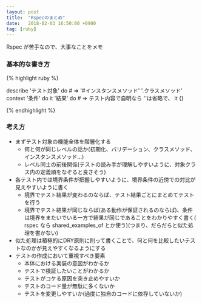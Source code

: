 ```yaml
---
layout: post
title:  "Rspecのまとめ"
date:   2018-02-03 16:50:00 +0900
tag: [ruby]
---
```


Rspec が苦手なので、大事なことをメモ

### 基本的な書き方

{% highlight ruby %}

describe 'テスト対象' do # => '#インスタンスメソッド' '.クラスメソッド'
 context '条件' do
    it '結果' do # => テスト内容で自明なら ''は省略で、 it {}

{% endhighlight %}

### 考え方

- まずテスト対象の機能全体を階層化する
  - 何と何が同じレベルの話か(初期化、バリデーション、クラスメソッド、インスタンスメソッド...)
  - レベル同士の前後関係(テストの読み手が理解しやすいように、対象クラス内の定義順をなぞると良さそう)
- 各テスト内では境界条件が把握しやすいように、境界条件の近傍での対比が見えやすいように書く
  - 境界でテスト結果が変わるのならば、テスト結果ごとにまとめてテストを行う
  - 境界でテスト結果が同じならば(ある動作が保証されるのならば)、条件は境界をまたいでいる一方で結果が同じであることをわかりやすく書く( rspec なら shared_examples_of とか使う)(つまり、だらだらと似た処理を書かない)
- 似た処理は積極的にDRY原則に則って書くことで、何と何を比較したいテストなのかが見えやすくなるようにする
- テストの作成において重視すべき要素
  - 本体における実装の意図がわかるか
  - テストで検証したいことがわかるか
  - テストがコケる原因を突き止めやすいか
  - テストのコード量が無駄に多くないか
  - テストを変更しやすいか(過度に独自のコードに依存していないか)
